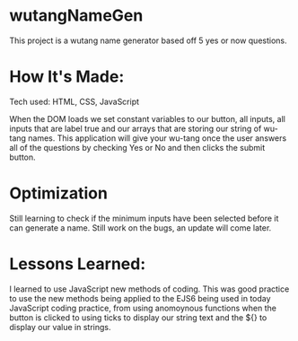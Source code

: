 # wutangNameGen

This project is a wutang name generator based off 5 yes or now questions.

# How It's Made:
Tech used: HTML, CSS, JavaScript

When the DOM loads we set constant variables to our button, all inputs, all inputs that are label true and our arrays that are storing our string of wu-tang names. This application will give your wu-tang once the user answers all of the questions by checking Yes or No and then clicks the submit button.

# Optimization
Still learning to check if the minimum inputs have been selected before it can generate a name. Still work on the bugs, an update will come later.

# Lessons Learned:
I learned to use JavaScript new methods of coding. This was good practice to use the new methods being applied to the EJS6 being used in today JavaScript coding practice, from using anomoynous functions when the button is clicked to using ticks to display our string text and the ${} to display our value in strings.
